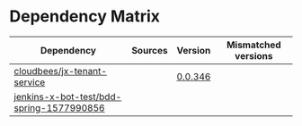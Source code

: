 # Dependency Matrix

Dependency | Sources | Version | Mismatched versions
---------- | ------- | ------- | -------------------
[cloudbees/jx-tenant-service](https://github.com/cloudbees/jx-tenant-service) |  | [0.0.346](https://github.com/cloudbees/jx-tenant-service/releases/tag/v0.0.346) | 
[jenkins-x-bot-test/bdd-spring-1577990856](https://github.com/jenkins-x-bot-test/bdd-spring-1577990856.git) |  | []() | 
